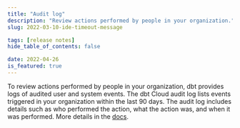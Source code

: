```yaml
---
title: "Audit log"
description: "Review actions performed by people in your organization."
slug: 2022-03-10-ide-timeout-message

tags: [release notes]
hide_table_of_contents: false

date: 2022-04-26
is_featured: true
---
```


To review actions performed by people in your organization, dbt provides logs of audited user and system events. The dbt Cloud audit log lists events triggered in your organization within the last 90 days. The audit log includes details such as who performed the action, what the action was, and when it was performed. More details in the [docs](dbt-cloud/dbt-cloud-enterprise/audit-log).
